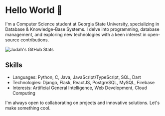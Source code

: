 # Hello World 👋

I'm a Computer Science student at Georgia State University, specializing in Database & Knowledge-Base Systems. I delve into programming, database management, and exploring new technologies with a keen interest in open-source contributions.

![Judah's GitHub Stats](https://github-readme-stats.vercel.app/api?username=judahpaul16&show_icons=true)

## Skills
- Languages: Python, C, Java, JavaScript/TypeScript, SQL, Dart
- Technologies: Django, Flask, ReactJS, PostgreSQL, MySQL, Firebase
- Interests: Artificial General Intelligence, Web Development, Cloud Computing

I'm always open to collaborating on projects and innovative solutions. Let's make something cool.

